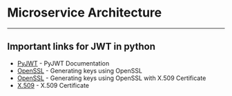 # Microservice Architecture
---

## Important links for JWT in python
- [PyJWT](https://pyjwt.readthedocs.io/en/latest/index.html) - PyJWT Documentation 
- [OpenSSL](https://developers.yubico.com/PIV/Guides/Generating_keys_using_OpenSSL.html) - Generating keys using OpenSSL
- [OpenSSL](https://stackoverflow.com/questions/10175812/how-to-generate-a-self-signed-ssl-certificate-using-openssl) - Generating keys using OpenSSL with X.509 Certificate
- [X.509](https://www.appviewx.com/education-center/what-is-x-509-standard/#:~:text=509%20Standard%3F-,X.,offline%20applications%2C%20like%20electronic%20signatures.) - X.509 Certificate  



